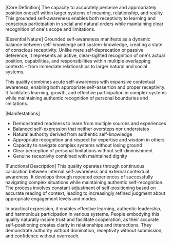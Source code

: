 [Core Definition]
The capacity to accurately perceive and appropriately position oneself within larger systems of meaning, relationship, and reality. This grounded self-awareness enables both receptivity to learning and conscious participation in social and natural orders while maintaining clear recognition of one's scope and limitations.

[Essential Nature]
Grounded self-awareness manifests as a dynamic balance between self-knowledge and system-knowledge, creating a state of conscious receptivity. Unlike mere self-deprecation or passive deference, it represents an active, clear-sighted recognition of one's actual position, capabilities, and responsibilities within multiple overlapping contexts - from immediate relationships to larger natural and social systems.

This quality combines acute self-awareness with expansive contextual awareness, enabling both appropriate self-assertion and proper receptivity. It facilitates learning, growth, and effective participation in complex systems while maintaining authentic recognition of personal boundaries and limitations.

[Manifestations]
- Demonstrated readiness to learn from multiple sources and experiences
- Balanced self-expression that neither oversteps nor understates
- Natural authority derived from authentic self-knowledge
- Appropriate recognition and respect for expertise and wisdom in others
- Capacity to navigate complex systems without losing ground
- Clear perception of personal limitations without self-diminishment
- Genuine receptivity combined with maintained dignity

[Functional Description]
This quality operates through continuous calibration between internal self-awareness and external contextual awareness. It develops through repeated experiences of successfully navigating complex situations while maintaining authentic self-recognition. The process involves constant adjustment of self-positioning based on accurate reading of context, leading to increasingly refined judgment about appropriate engagement levels and modes.

In practical expression, it enables effective learning, authentic leadership, and harmonious participation in various systems. People embodying this quality naturally inspire trust and facilitate cooperation, as their accurate self-positioning creates clarity in relationships and interactions. They demonstrate authority without domination, receptivity without submission, and confidence without overreach.